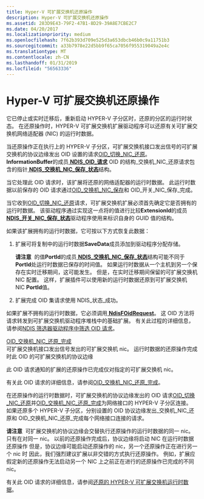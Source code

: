 ```yaml
---
title: Hyper-V 可扩展交换机还原操作
description: Hyper-V 可扩展交换机还原操作
ms.assetid: 283D9E43-79F2-47B1-8D29-39A8E7CBE2C7
ms.date: 04/20/2017
ms.localizationpriority: medium
ms.openlocfilehash: 7f62b393d709e525d3a653dbcb46b0c9a11751b3
ms.sourcegitcommit: a33b7978e22d5bb9f65ca7056f955319049a2e4c
ms.translationtype: MT
ms.contentlocale: zh-CN
ms.lasthandoff: 01/31/2019
ms.locfileid: "56563336"
---
```

# <a name="hyper-v-extensible-switch-restore-operations"></a>Hyper-V 可扩展交换机还原操作


它已停止或实时迁移后，重新启动 HYPER-V 子分区时，还原的分区的运行时状态。 在还原操作时，HYPER-V 可扩展交换机扩展驱动程序可以还原有关可扩展交换机网络适配器 (NIC) 的运行时数据。

当还原操作正在执行上的 HYPER-V 子分区，可扩展交换机接口发出信号的可扩展交换机的协议边缘发出 OID 设置的请求[OID\_切换\_NIC\_还原](https://msdn.microsoft.com/library/windows/hardware/hh598268)。 **InformationBuffer**的成员[ **NDIS\_OID\_请求**](https://msdn.microsoft.com/library/windows/hardware/ff566710) OID 的结构\_交换机\_NIC\_还原请求包含的指针[ **NDIS\_交换机\_NIC\_保存\_状态**](https://msdn.microsoft.com/library/windows/hardware/hh598216)结构。

当它处理此 OID 请求时，该扩展将还原的网络适配器的运行时数据。 此运行时数据以前保存的 OID 请求通过[OID\_交换机\_NIC\_保存](https://msdn.microsoft.com/library/windows/hardware/hh598268)和 OID\_开关\_NIC\_保存\_完成。

当它收到[OID\_切换\_NIC\_还原](https://msdn.microsoft.com/library/windows/hardware/hh598267)请求，可扩展交换机扩展必须首先确定它是否拥有的运行时数据。 该驱动程序通过实现这一点将的值进行比较**ExtensionId**的成员[ **NDIS\_开关\_NIC\_保存\_状态**](https://msdn.microsoft.com/library/windows/hardware/hh598216)驱动程序使用来标识自身的 GUID 值的结构。

如果该扩展拥有的运行时数据，它可按以下方式恢复此数据：

1.  扩展可将复制中的运行时数据**SaveData**成员添加到驱动程序分配存储。

    **请注意**  的值**PortId**的成员[ **NDIS\_交换机\_NIC\_保存\_状态**](https://msdn.microsoft.com/library/windows/hardware/hh598216)结构可能不同于**PortId**处运行时数据已保存的时间值。 如果运行时数据从一个主机到另一个保存在实时迁移期间，这可能发生。 但是，在实时迁移期间保留的可扩展交换机 NIC 配置。 这样，扩展插件可以使用新的运行时数据还原到可扩展交换机 NIC **PortId**值。

     

2.  扩展完成 OID 集请求使用 NDIS\_状态\_成功。

如果扩展不拥有的运行时数据，它必须调用[ **NdisFOidRequest**](https://msdn.microsoft.com/library/windows/hardware/ff561830)。 这 OID 方法将请求转发到可扩展交换机驱动程序堆栈中的基础扩展。 有关此过程的详细信息，请参阅[NDIS 筛选器驱动程序中筛选 OID 请求](filtering-oid-requests-in-an-ndis-filter-driver.md)。

<a href="" id="oid-switch-nic-restore-complete"></a>[OID\_交换机\_NIC\_还原\_完成](https://msdn.microsoft.com/library/windows/hardware/hh846215)  
可扩展交换机接口发出信号发出的可扩展交换机 nic。 运行时数据的还原操作完成时此 OID 的可扩展交换机的协议边缘

此 OID 请求通知的扩展的还原操作已完成仅对指定的可扩展交换机 nic。

有关此 OID 请求的详细信息，请参阅[OID\_交换机\_NIC\_还原\_完成](https://msdn.microsoft.com/library/windows/hardware/hh846215)。

在还原操作的运行时数据时，可扩展交换机的协议边缘发出的 OID 请求[OID\_切换\_NIC\_还原](https://msdn.microsoft.com/library/windows/hardware/hh598267)并[OID\_交换机\_NIC\_还原\_完成](https://msdn.microsoft.com/library/windows/hardware/hh846215)为网络接口的 HYPER-V 子分区连接。 如果还原多个 HYPER-V 子分区，分别设置的 OID 协议边缘发出\_交换机\_NIC\_还原和 OID\_交换机\_NIC\_还原\_完成每个网络接口连接的请求。

**请注意**  可扩展交换机的协议边缘会交替执行还原操作的运行时数据的同一 nic。 只有在对同一 nic。 以前的还原操作完成后，协议边缘将启动 NIC 在运行时数据还原操作 但是，协议边缘可能启动还原操作的 nic，另一个还原操作正在进行另一个 nic 时 因此，我们强烈建议扩展以非交错的方式执行还原操作。 例如，扩展应假定新的还原操作无法启动另一个 NIC 上之前正在进行的还原操作已完成的不同 nic。

 

有关此 OID 请求的详细信息，请参阅[还原的 HYPER-V 可扩展交换机运行时数据](restoring-hyper-v-extensible-switch-run-time-data.md)。

 

 





